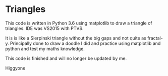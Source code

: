 # Triangles
This code is written in Python 3.6 using matplotlib to draw a triangle of triangles. IDE was VS2015 with PTVS.

It is is like a Sierpinski triangle without the big gaps and not quite as fractal-y. Principally done to draw a doodle I did and practice using matplotlib and python and test my maths knowledge.

This code is finished and will no longer be updated by me.

Higgyone
